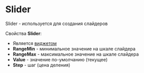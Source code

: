 # Slider

Slider - используется для создания слайдеров

Свойства **Slider**:

* Является [виджетом](widget.md)
* **RangeMin** - минимальное значение на шкале слайдера
* **RangeMax** - максимальное значение на шкале слайдера
* **Value** - значение по-умолчанию (текущее)
* **Step** - шаг (цена деления)
